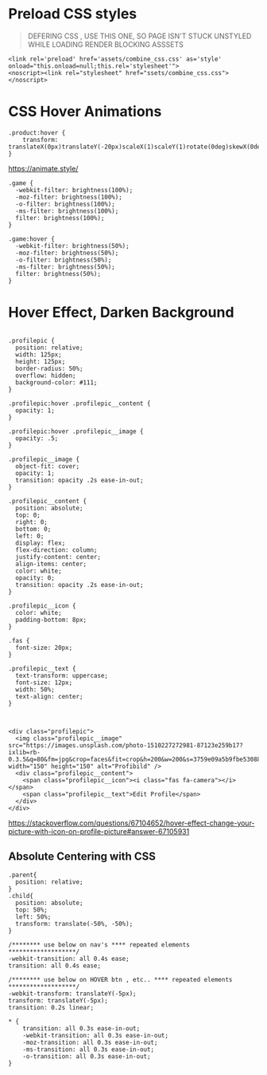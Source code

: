 # Preload CSS styles
> DEFERING CSS , USE THIS ONE, SO PAGE ISN'T STUCK UNSTYLED WHILE LOADING RENDER BLOCKING ASSSETS

```
<link rel='preload' href='assets/combine_css.css' as='style' onload="this.onload=null;this.rel='stylesheet'"> 
<noscript><link rel="stylesheet" href="ssets/combine_css.css"></noscript> 
``` 

# CSS Hover Animations

```
.product:hover {
    transform: translateX(0px)translateY(-20px)scaleX(1)scaleY(1)rotate(0deg)skewX(0deg)skewY(0deg);
}
```

https://animate.style/

```
.game {
  -webkit-filter: brightness(100%);
  -moz-filter: brightness(100%);
  -o-filter: brightness(100%);
  -ms-filter: brightness(100%);
  filter: brightness(100%);
}

.game:hover {
  -webkit-filter: brightness(50%);
  -moz-filter: brightness(50%);
  -o-filter: brightness(50%);
  -ms-filter: brightness(50%);
  filter: brightness(50%);
}
```
# Hover Effect, Darken Background

```

.profilepic {
  position: relative;
  width: 125px;
  height: 125px;
  border-radius: 50%;
  overflow: hidden;
  background-color: #111;
}

.profilepic:hover .profilepic__content {
  opacity: 1;
}

.profilepic:hover .profilepic__image {
  opacity: .5;
}

.profilepic__image {
  object-fit: cover;
  opacity: 1;
  transition: opacity .2s ease-in-out;
}

.profilepic__content {
  position: absolute;
  top: 0;
  right: 0;
  bottom: 0;
  left: 0;
  display: flex;
  flex-direction: column;
  justify-content: center;
  align-items: center;
  color: white;
  opacity: 0;
  transition: opacity .2s ease-in-out;
}

.profilepic__icon {
  color: white;
  padding-bottom: 8px;
}

.fas {
  font-size: 20px;
}

.profilepic__text {
  text-transform: uppercase;
  font-size: 12px;
  width: 50%;
  text-align: center;
}
```

```


<div class="profilepic">
  <img class="profilepic__image" src="https://images.unsplash.com/photo-1510227272981-87123e259b17?ixlib=rb-0.3.5&q=80&fm=jpg&crop=faces&fit=crop&h=200&w=200&s=3759e09a5b9fbe53088b23c615b6312e" width="150" height="150" alt="Profibild" />
  <div class="profilepic__content">
    <span class="profilepic__icon"><i class="fas fa-camera"></i></span>
    <span class="profilepic__text">Edit Profile</span>
  </div>
</div>
```

https://stackoverflow.com/questions/67104652/hover-effect-change-your-picture-with-icon-on-profile-picture#answer-67105931

## Absolute Centering with CSS
```
.parent{
  position: relative;
}
.child{
  position: absolute;
  top: 50%;
  left: 50%;
  transform: translate(-50%, -50%);
}
```
	/******** use below on nav's **** repeated elements *******************/
    -webkit-transition: all 0.4s ease;
    transition: all 0.4s ease;
	
	/******** use below on HOVER btn , etc.. **** repeated elements *******************/
	-webkit-transform: translateY(-5px);
    transform: translateY(-5px);
	transition: 0.2s linear;
	
```	
* { 
	transition: all 0.3s ease-in-out;
	-webkit-transition: all 0.3s ease-in-out;
	-moz-transition: all 0.3s ease-in-out;
	-ms-transition: all 0.3s ease-in-out;
	-o-transition: all 0.3s ease-in-out; 
}
```
